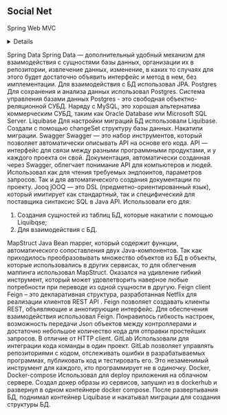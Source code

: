 ## Social Net 
Spring Web MVC

<details>


```
Spring MVC — структура для создания слабо связанных веб-приложений, разделяющая основные аспекты их разработки: объекты, бизнес-логику и внешний вид программы.
```
Типы полей: [ссылка](https://docs.liquibase.com/concepts/changelogs/attributes/column.html)
</details>




Spring Data
Spring Data — дополнительный удобный механизм для взаимодействия с сущностями базы данных, организации их в репозитории, извлечение данных, изменение, в каких то случаях для этого будет достаточно объявить интерфейс и метод в нем, без имплементации.
Для взаимодействия с БД использовал JPA.
Postgres
Для сохранения и анализа данных использовал Postgres.
Система управления базами данных Postgres - это свободная объектно-реляционной СУБД. Наряду с MySQL, это хорошая альтернатива коммерческим СУБД, таким как Oracle Database или Microsoft SQL Server.
Liquibase
Для настройки миграций БД использовали Liquibase. Создали с помощью changeSet структуру базы данных. Накатили миграции.
Swagger
Swagger — это набор инструментов, который позволяет автоматически описывать API на основе его кода. API — интерфейс для связи между разными программными продуктами, и у каждого проекта он свой. Документация, автоматически созданная через Swagger, облегчает понимание API для компьютеров и людей.
Использовал как для чтения требуемых эндпоинтов, параметров запросов. Так и для автоматического создания документации по проекту.
Jooq
jOOQ — это DSL (предметно-ориентированный язык), который имитирует как стандартный, так и специфический для поставщика синтаксис SQL в Java API.
Использовали его для:
1. Создания сущностей из таблиц БД, которые накатили с помощью Liquibqse;
2. Для взаимодействия с БД.

MapStruct
Java Bean mapper, который содержит функции, автоматического сопоставления двух Java-компонентов.
Так как приходилось преобразовывать множество объектов из БД в объекты, которые использовались в других сервисах, то для облегчения маппинга использовал MapStruct. Оказался на удивление гибкий инструмент, который может удовлетворить наверное любые потребности при переводе из одной сущности в другую.
Feign client
Feign – это декларативная структура, разработанная Netflix для реализации клиентов REST API . Feign позволяет создавать клиенты REST, объявляющие и аннотирующие интерфейс.
Для обеспечения взаимодействия использовал Feign. Понравилось гибкость настроек, возможность передачи Json объектов между контроллерами и достаточно небольшое количество кода для отправки простейших запросов. В отличие от HTTP client.
GitLab
Использовали для интеграции кода команды в один проект.
GitLab позволяет управлять репозиториями с кодом, отслеживать ошибки в разрабатываемых программах, публиковать код и тестировать его. Это незаменимый инструмент для каждого, кто программирует не в одиночку. 
Docker, Docker-compose
Использовал для deploy приложения на облачном сервере. Создал докер образы из сервисов, запушил из в dockerhub и развернул в одном контейнере docker compose. После развертывания БД, поднимал контейнер Liquibase и накатывал миграции для создания структуры БД.
